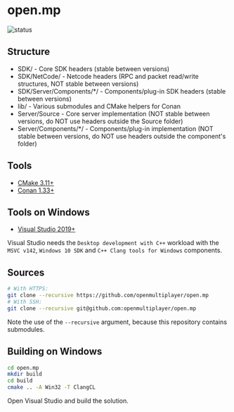 # open.mp

![status](https://github.com/openmultiplayer/open.mp/workflows/Build/badge.svg)

## Structure

* SDK/ - Core SDK headers (stable between versions)
* SDK/NetCode/ - Netcode headers (RPC and packet read/write structures, NOT stable between versions)
* SDK/Server/Components/*/ - Components/plug-in SDK headers (stable between versions)
* lib/ - Various submodules and CMake helpers for Conan
* Server/Source - Core server implementation (NOT stable between versions, do NOT use headers outside the Source folder)
* Server/Components/*/ - Components/plug-in implementation (NOT stable between versions, do NOT use headers outside the component's folder)

## Tools

* [CMake 3.11+](https://cmake.org/)
* [Conan 1.33+](https://conan.io/)

## Tools on Windows

* [Visual Studio 2019+](https://www.visualstudio.com/)

Visual Studio needs the `Desktop development with C++` workload with the `MSVC v142`, `Windows 10 SDK` and `C++ Clang tools for Windows` components.

## Sources

```bash
# With HTTPS:
git clone --recursive https://github.com/openmultiplayer/open.mp
# With SSH:
git clone --recursive git@github.com:openmultiplayer/open.mp
```

Note the use of the `--recursive` argument, because this repository contains submodules.

## Building on Windows

```bash
cd open.mp
mkdir build
cd build
cmake .. -A Win32 -T ClangCL
```

Open Visual Studio and build the solution.
